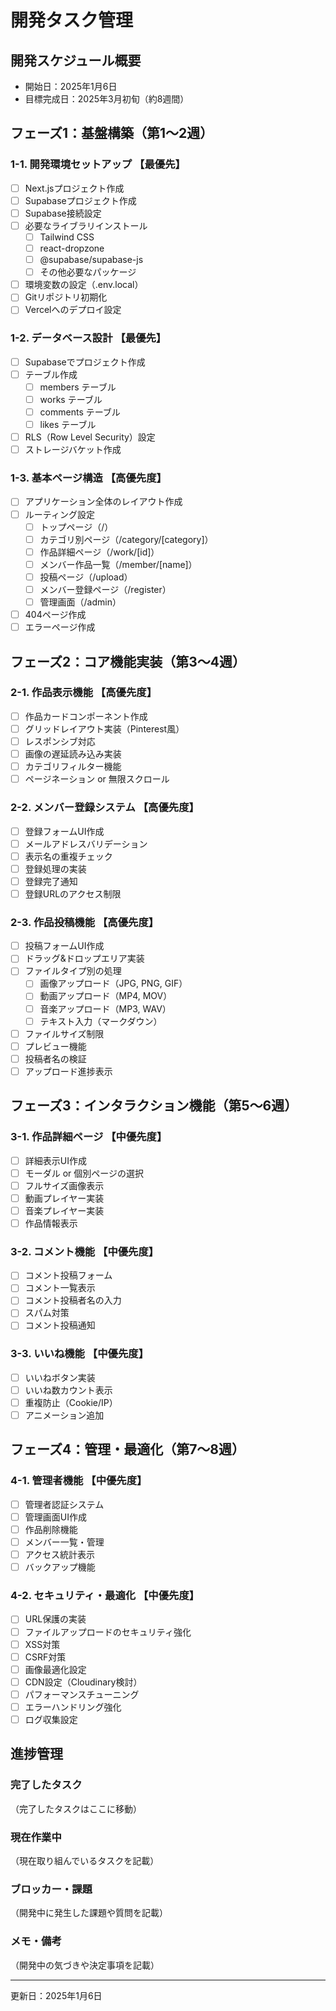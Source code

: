 # 開発タスク管理

## 開発スケジュール概要
- 開始日：2025年1月6日
- 目標完成日：2025年3月初旬（約8週間）

## フェーズ1：基盤構築（第1〜2週）

### 1-1. 開発環境セットアップ 【最優先】
- [ ] Next.jsプロジェクト作成
- [ ] Supabaseプロジェクト作成
- [ ] Supabase接続設定
- [ ] 必要なライブラリインストール
  - [ ] Tailwind CSS
  - [ ] react-dropzone
  - [ ] @supabase/supabase-js
  - [ ] その他必要なパッケージ
- [ ] 環境変数の設定（.env.local）
- [ ] Gitリポジトリ初期化
- [ ] Vercelへのデプロイ設定

### 1-2. データベース設計 【最優先】
- [ ] Supabaseでプロジェクト作成
- [ ] テーブル作成
  - [ ] members テーブル
  - [ ] works テーブル
  - [ ] comments テーブル
  - [ ] likes テーブル
- [ ] RLS（Row Level Security）設定
- [ ] ストレージバケット作成

### 1-3. 基本ページ構造 【高優先度】
- [ ] アプリケーション全体のレイアウト作成
- [ ] ルーティング設定
  - [ ] トップページ（/）
  - [ ] カテゴリ別ページ（/category/[category]）
  - [ ] 作品詳細ページ（/work/[id]）
  - [ ] メンバー作品一覧（/member/[name]）
  - [ ] 投稿ページ（/upload）
  - [ ] メンバー登録ページ（/register）
  - [ ] 管理画面（/admin）
- [ ] 404ページ作成
- [ ] エラーページ作成

## フェーズ2：コア機能実装（第3〜4週）

### 2-1. 作品表示機能 【高優先度】
- [ ] 作品カードコンポーネント作成
- [ ] グリッドレイアウト実装（Pinterest風）
- [ ] レスポンシブ対応
- [ ] 画像の遅延読み込み実装
- [ ] カテゴリフィルター機能
- [ ] ページネーション or 無限スクロール

### 2-2. メンバー登録システム 【高優先度】
- [ ] 登録フォームUI作成
- [ ] メールアドレスバリデーション
- [ ] 表示名の重複チェック
- [ ] 登録処理の実装
- [ ] 登録完了通知
- [ ] 登録URLのアクセス制限

### 2-3. 作品投稿機能 【高優先度】
- [ ] 投稿フォームUI作成
- [ ] ドラッグ&ドロップエリア実装
- [ ] ファイルタイプ別の処理
  - [ ] 画像アップロード（JPG, PNG, GIF）
  - [ ] 動画アップロード（MP4, MOV）
  - [ ] 音楽アップロード（MP3, WAV）
  - [ ] テキスト入力（マークダウン）
- [ ] ファイルサイズ制限
- [ ] プレビュー機能
- [ ] 投稿者名の検証
- [ ] アップロード進捗表示

## フェーズ3：インタラクション機能（第5〜6週）

### 3-1. 作品詳細ページ 【中優先度】
- [ ] 詳細表示UI作成
- [ ] モーダル or 個別ページの選択
- [ ] フルサイズ画像表示
- [ ] 動画プレイヤー実装
- [ ] 音楽プレイヤー実装
- [ ] 作品情報表示

### 3-2. コメント機能 【中優先度】
- [ ] コメント投稿フォーム
- [ ] コメント一覧表示
- [ ] コメント投稿者名の入力
- [ ] スパム対策
- [ ] コメント投稿通知

### 3-3. いいね機能 【中優先度】
- [ ] いいねボタン実装
- [ ] いいね数カウント表示
- [ ] 重複防止（Cookie/IP）
- [ ] アニメーション追加

## フェーズ4：管理・最適化（第7〜8週）

### 4-1. 管理者機能 【中優先度】
- [ ] 管理者認証システム
- [ ] 管理画面UI作成
- [ ] 作品削除機能
- [ ] メンバー一覧・管理
- [ ] アクセス統計表示
- [ ] バックアップ機能

### 4-2. セキュリティ・最適化 【中優先度】
- [ ] URL保護の実装
- [ ] ファイルアップロードのセキュリティ強化
- [ ] XSS対策
- [ ] CSRF対策
- [ ] 画像最適化設定
- [ ] CDN設定（Cloudinary検討）
- [ ] パフォーマンスチューニング
- [ ] エラーハンドリング強化
- [ ] ログ収集設定

## 進捗管理

### 完了したタスク
（完了したタスクはここに移動）

### 現在作業中
（現在取り組んでいるタスクを記載）

### ブロッカー・課題
（開発中に発生した課題や質問を記載）

### メモ・備考
（開発中の気づきや決定事項を記載）

---

更新日：2025年1月6日
